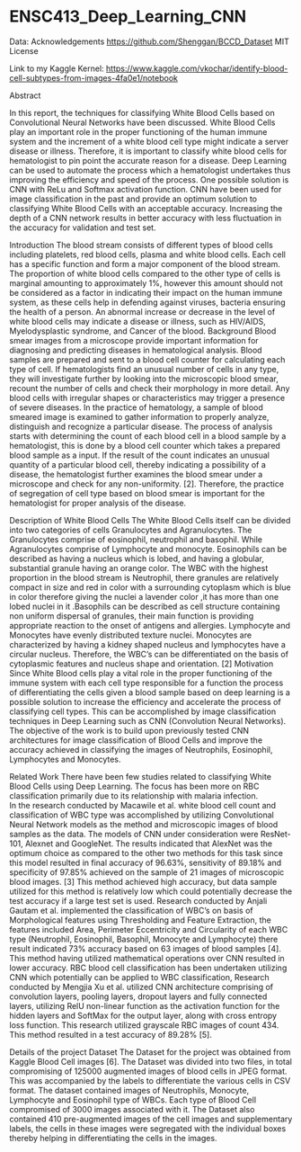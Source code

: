 # ENSC413_Deep_Learning_CNN


Data:
Acknowledgements
https://github.com/Shenggan/BCCD_Dataset MIT License

Link to my Kaggle Kernel:
https://www.kaggle.com/vkochar/identify-blood-cell-subtypes-from-images-4fa0e1/notebook


Abstract

In this report, the techniques for classifying White Blood Cells based on Convolutional Neural Networks have been discussed. White Blood Cells play an important role in the proper functioning of the human immune system and the increment of a white blood cell type might indicate a server disease or illness. Therefore, it is important to classify white blood cells for hematologist to pin point the accurate reason for a disease. Deep Learning can be used to automate the process which a hematologist undertakes thus improving the efficiency and speed of the process. One possible solution is CNN with ReLu and Softmax activation function. CNN have been used for image classification in the past and provide an optimum solution to classifying White Blood Cells with an acceptable accuracy. Increasing the depth of a CNN network results in better accuracy with less fluctuation in the accuracy for validation and test set. 


Introduction
The blood stream consists of different types of blood cells including platelets, red blood cells, plasma and white blood cells. Each cell has a specific function and form a major component of the blood stream. The proportion of white blood cells compared to the other type of cells is marginal amounting to approximately 1%, however this amount should not be considered as a factor in indicating their impact on the human immune system, as these cells help in defending against viruses, bacteria ensuring the health of a person. An abnormal increase or decrease in the level of white blood cells may indicate a disease or illness, such as HIV/AIDS, Myelodysplastic syndrome, and Cancer of the blood.
Background
Blood smear images from a microscope provide important information for diagnosing and predicting diseases in hematological analysis. Blood samples are prepared and sent to a blood cell counter for calculating each type of cell. If hematologists find an unusual number of cells in any type, they will investigate further by looking into the microscopic blood smear, recount the number of cells and check their morphology in more detail. Any blood cells with irregular shapes or characteristics may trigger a presence of severe diseases.
In the practice of hematology, a sample of blood smeared image is examined to gather information to properly analyze, distinguish and recognize a particular disease. The process of analysis starts with determining the count of each blood cell in a blood sample by a hematologist, this is done by a blood cell counter which takes a prepared blood sample as a input. If the result of the count indicates an unusual quantity of a particular blood cell, thereby indicating a possibility of a disease, the hematologist further examines the blood smear under a microscope and check for any non-uniformity. [2]. Therefore, the practice of segregation of cell type based on blood smear is important for the hematologist for proper analysis of the disease.

Description of White Blood Cells
The White Blood Cells itself can be divided into two categories of cells Granulocytes and Agranulocytes. The Granulocytes comprise of eosinophil, neutrophil and basophil. While Agranulocytes comprise of Lymphocyte and monocyte. Eosinophils can be described as having a nucleus which is lobed, and having a globular, substantial granule having an orange color. The WBC with the highest proportion in the blood stream is Neutrophil, there granules are relatively compact in size and red in color with a surrounding cytoplasm which is blue in color therefore giving the nuclei a lavender color ,it has more than one lobed nuclei in it .Basophils can be described as cell structure containing non uniform dispersal of granules, their main function is providing appropriate reaction to the onset of antigens and allergies. Lymphocyte and Monocytes have evenly distributed texture nuclei. Monocytes are characterized by having a kidney shaped nucleus and lymphocytes have a circular nucleus. Therefore, the WBC’s can be differentiated on the basis of cytoplasmic features and nucleus shape and orientation. [2]
Motivation
Since White Blood cells play a vital role in the proper functioning of the immune system with each cell type responsible for a function the process of differentiating the cells given a blood sample based on deep learning is a possible solution to increase the efficiency and accelerate the process of classifying cell types. This can be accomplished by image classification techniques in Deep Learning such as CNN (Convolution Neural Networks).  The objective of the work is to build upon previously tested CNN architectures for image classification of Blood Cells and improve the accuracy achieved in classifying the images of Neutrophils, Eosinophil, Lymphocytes and Monocytes.

Related Work
There have been few studies related to classifying White Blood Cells using Deep Learning. The focus has been more on RBC classification primarily due to its relationship with malaria infection.  
In the research conducted by Macawile et al. white blood cell count and classification of WBC type was accomplished by utilizing Convolutional Neural Network models as the method and microscopic images of blood samples as the data. The models of CNN under consideration were ResNet-101, Alexnet and GoogleNet. The results indicated that AlexNet was the optimum choice as compared to the other two methods for this task since this model resulted in final accuracy of 96.63%, sensitivity of 89.18% and specificity of 97.85% achieved on the sample of 21 images of microscopic blood images. [3] This method achieved high accuracy, but data sample utilized for this method is relatively low which could potentially decrease the test accuracy if a large test set is used. 
	Research conducted by Anjali Gautam et al. implemented the classification of WBC’s on basis of Morphological features using Thresholding and Feature Extraction, the features included Area, Perimeter Eccentricity and Circularity of each WBC type (Neutrophil, Eosinophil, Basophil, Monocyte and Lymphocyte) there result indicated 73% accuracy based on 63 images of blood samples [4]. This method having utilized mathematical operations over CNN resulted in lower accuracy.
	RBC blood cell classification has been undertaken utilizing CNN which potentially can be applied to WBC classification, Research conducted by Mengjia Xu et al. utilized CNN architecture comprising of convolution layers, pooling layers, dropout layers and fully connected layers, utilizing RelU non-linear function as the activation function for the hidden layers and SoftMax for the output layer, along with cross entropy loss function.  This research utilized grayscale RBC images of count 434. This method resulted in a test accuracy of 89.28% [5]. 

Details of the project
Dataset 
The Dataset for the project was obtained from Kaggle Blood Cell images [6]. The Dataset was divided into two files, in total compromising of 125000 augmented images of blood cells in JPEG format. This was accompanied by the labels to differentiate the various cells in CSV format. The dataset contained images of Neutrophils, Monocyte, Lymphocyte and Eosinophil type of WBCs. Each type of Blood Cell compromised of 3000 images associated with it. The Dataset also contained 410 pre-augmented images of the cell images and supplementary labels, the cells in these images were segregated with the individual boxes thereby helping in differentiating the cells in the images.


